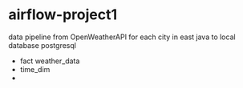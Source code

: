 # airflow-project1
data pipeline from OpenWeatherAPI for each city in east java to local database postgresql
- fact weather_data 
- time_dim 
- 
